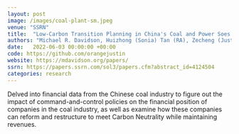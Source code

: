 ```yaml
---
layout: post
image: /images/coal-plant-sm.jpeg
venue: "SSRN"
title:  "Low-Carbon Transition Planning in China's Coal and Power Soes: Case of China Energy"
authors: "Michael R. Davidson, Huizhong (Sonia) Tan (RA), Zecheng (Justin) Li (RA), and Kejun Chen (RA)"
date:   2022-06-03 00:00:00 +00:00
code: https://github.com/orangejustin
website: https://mdavidson.org/papers/
ssrn: https://papers.ssrn.com/sol3/papers.cfm?abstract_id=4124504
categories: research
---
```

Delved into financial data from the Chinese coal industry to figure out the impact of command-and-control policies on the financial position of companies in the coal industry, as well as examine how these companies can reform and restructure to meet Carbon Neutrality while maintaining revenues.
